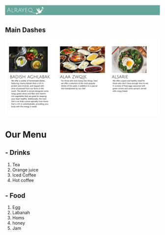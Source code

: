 # ![Alrayeq Resturant](https://github.com/hamzaAlmuhisen/my-restaurant/blob/main/Frame%202.png?raw=true)

## Main Dashes
![Main Dashes](https://github.com/hamzaAlmuhisen/my-restaurant/blob/main/MainDashes.png?raw=true)

# Our Menu
## - Drinks
1. Tea
2. Orange juice
3. Iced Coffee
4. Hot coffee
## - Food 
1. Egg
2. Labanah
3. Homs
4. honey
5. Jam

